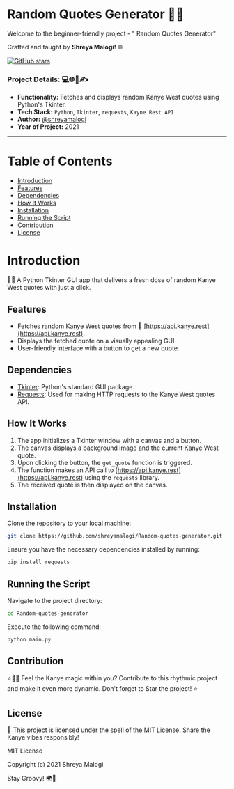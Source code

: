 # Random Quotes Generator 🎤🔥

Welcome to the beginner-friendly project - "  Random Quotes Generator"

Crafted and taught by **Shreya Malogi!** 🌐



[![GitHub stars](https://img.shields.io/github/stars/shreyamalogi/Random-quotes-generator.svg?style=social)](https://github.com/shreyamalogi/Random-quotes-generator/stargazers)

### Project Details: 💻🌐📅✍️

- **Functionality:** Fetches and displays random Kanye West quotes using Python's Tkinter.
- **Tech Stack:** `Python`, `Tkinter`, `requests`, `Kayne Rest API`
- **Author:** [@shreyamalogi](https://github.com/shreyamalogi/)
- **Year of Project:** 2021

---

# Table of Contents

- [Introduction](#introduction)
- [Features](#features)
- [Dependencies](#dependencies)
- [How It Works](#how-it-works)
- [Installation](#installation)
- [Running the Script](#running-the-script)
- [Contribution](#contribution)
- [License](#license)



# Introduction 

🎤🔀 A Python Tkinter GUI app that delivers a fresh dose of random Kanye West quotes with just a click.


## Features 

- Fetches random Kanye West quotes from 🌟 [https://api.kanye.rest](https://api.kanye.rest).
- Displays the fetched quote on a visually appealing GUI.
- User-friendly interface with a button to get a new quote.

## Dependencies 

- [Tkinter](https://docs.python.org/3/library/tkinter.html): Python's standard GUI package.
- [Requests](https://docs.python-requests.org/en/latest/): Used for making HTTP requests to the Kanye West quotes API.

## How It Works 

1. The app initializes a Tkinter window with a canvas and a button.
2. The canvas displays a background image and the current Kanye West quote.
3. Upon clicking the button, the `get_quote` function is triggered.
4. The function makes an API call to [https://api.kanye.rest](https://api.kanye.rest) using the `requests` library.
5. The received quote is then displayed on the canvas.

## Installation 

Clone the repository to your local machine:

```bash
git clone https://github.com/shreyamalogi/Random-quotes-generator.git
```

Ensure you have the necessary dependencies installed by running:

```bash
pip install requests
```

## Running the Script 

Navigate to the project directory:

```bash
cd Random-quotes-generator
```

Execute the following command:

```bash
python main.py
```



## Contribution 

⭐📜✨ Feel the Kanye magic within you? Contribute to this rhythmic project and make it even more dynamic. Don't forget to Star the project! ⭐

## License 

📜 This project is licensed under the spell of the MIT License. Share the Kanye vibes responsibly!

MIT License

Copyright (c) 2021 Shreya Malogi

Stay Groovy! 🌍🎤

